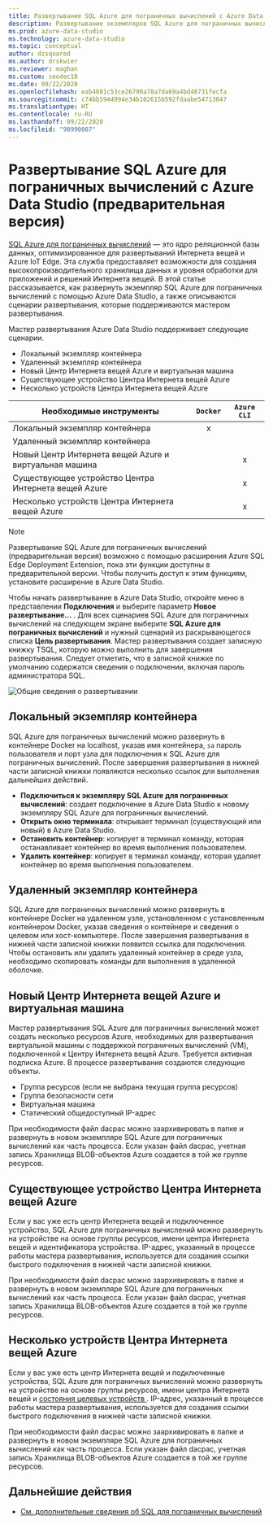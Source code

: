 ```yaml
---
title: Развертывание SQL Azure для пограничных вычислений с Azure Data Studio
description: Развертывание экземпляров SQL Azure для пограничных вычислений в Azure Data Studio
ms.prod: azure-data-studio
ms.technology: azure-data-studio
ms.topic: conceptual
author: dzsquared
ms.author: drskwier
ms.reviewer: maghan
ms.custom: seodec18
ms.date: 09/22/2020
ms.openlocfilehash: eab4881c53ce26790a78a7da69a4bd48731fecfa
ms.sourcegitcommit: c74bb5944994e34b102615b592fdaabe54713047
ms.translationtype: HT
ms.contentlocale: ru-RU
ms.lasthandoff: 09/22/2020
ms.locfileid: "90990007"
---
```

# <a name="deploy-azure-sql-edge-with-azure-data-studio-preview"></a>Развертывание SQL Azure для пограничных вычислений с Azure Data Studio (предварительная версия)

[SQL Azure для пограничных вычислений](https://docs.microsoft.com/azure/azure-sql-edge/overview) — это ядро реляционной базы данных, оптимизированное для развертываний Интернета вещей и Azure IoT Edge. Эта служба предоставляет возможности для создания высокопроизводительного хранилища данных и уровня обработки для приложений и решений Интернета вещей. В этой статье рассказывается, как развернуть экземпляр SQL Azure для пограничных вычислений с помощью Azure Data Studio, а также описываются сценарии развертывания, которые поддерживаются мастером развертывания.  

Мастер развертывания Azure Data Studio поддерживает следующие сценарии.

- Локальный экземпляр контейнера
- Удаленный экземпляр контейнера
- Новый Центр Интернета вещей Azure и виртуальная машина
- Существующее устройство Центра Интернета вещей Azure
- Несколько устройств Центра Интернета вещей Azure

| Необходимые инструменты | `Docker` | `Azure CLI` |
| ------------- | :---: | :---: |
| Локальный экземпляр контейнера | x | |
| Удаленный экземпляр контейнера | | |
| Новый Центр Интернета вещей Azure и виртуальная машина | | x |
| Существующее устройство Центра Интернета вещей Azure |  | x |
| Несколько устройств Центра Интернета вещей Azure |   |  x |

> [!NOTE]
> Развертывание SQL Azure для пограничных вычислений (предварительная версия) возможно с помощью расширения Azure SQL Edge Deployment Extension, пока эти функции доступны в предварительной версии. Чтобы получить доступ к этим функциям, установите расширение в Azure Data Studio.

Чтобы начать развертывание в Azure Data Studio, откройте меню в представлении **Подключения** и выберите параметр **Новое развертывание...** .  Для всех сценариев SQL Azure для пограничных вычислений на следующем экране выберите **SQL Azure для пограничных вычислений** и нужный сценарий из раскрывающегося списка **Цель развертывания**. Мастер развертывания создает записную книжку TSQL, которую можно выполнить для завершения развертывания. Следует отметить, что в записной книжке по умолчанию содержатся сведения о подключении, включая пароль администратора SQL.

![Общие сведения о развертывании](media/deploy-azure-sql-edge/deploy-overview.png)

## <a name="local-container-instance"></a>Локальный экземпляр контейнера

SQL Azure для пограничных вычислений можно развернуть в контейнере Docker на localhost, указав имя контейнера, `sa` пароль пользователя и порт узла для подключения к SQL Azure для пограничных вычислений.  После завершения развертывания в нижней части записной книжки появляются несколько ссылок для выполнения дальнейших действий.

- **Подключиться к экземпляру SQL Azure для пограничных вычислений**: создает подключение в Azure Data Studio к новому экземпляру SQL Azure для пограничных вычислений.
- **Открыть окно терминала**: открывает терминал (существующий или новый) в Azure Data Studio.
- **Остановить контейнер**: копирует в терминал команду, которая останавливает контейнер во время выполнения пользователем.
- **Удалить контейнер**: копирует в терминал команду, которая удаляет контейнер во время выполнения пользователем.

## <a name="remote-container-instance"></a>Удаленный экземпляр контейнера

SQL Azure для пограничных вычислений можно развернуть в контейнере Docker на удаленном узле, установленном с установленным контейнером Docker, указав сведения о контейнере и сведения о целевом или хост-компьютере.  После завершения развертывания в нижней части записной книжки появится ссылка для подключения.  Чтобы остановить или удалить удаленный контейнер в среде узла, необходимо скопировать команды для выполнения в удаленной оболочке.

## <a name="new-azure-iot-hub-and-vm"></a>Новый Центр Интернета вещей Azure и виртуальная машина

Мастер развертывания SQL Azure для пограничных вычислений может создать несколько ресурсов Azure, необходимых для развертывания виртуальной машины с поддержкой пограничных вычислений (VM), подключенной к Центру Интернета вещей Azure. Требуется активная подписка Azure. В процессе развертывания создаются следующие объекты.

- Группа ресурсов (если не выбрана текущая группа ресурсов)
- Группа безопасности сети
- Виртуальная машина
- Статический общедоступный IP-адрес

При необходимости файл dacpac можно заархивировать в папке и развернуть в новом экземпляре SQL Azure для пограничных вычислений как часть процесса.  Если указан файл dacpac, учетная запись Хранилища BLOB-объектов Azure создается в той же группе ресурсов.

## <a name="existing-device-of-an-azure-iot-hub"></a>Существующее устройство Центра Интернета вещей Azure

Если у вас уже есть центр Интернета вещей и подключенное устройство, SQL Azure для пограничных вычислений можно развернуть на устройстве на основе группы ресурсов, имени центра Интернета вещей и идентификатора устройства.
IP-адрес, указанный в процессе работы мастера развертывания, используется для создания ссылки быстрого подключения в нижней части записной книжки.

При необходимости файл dacpac можно заархивировать в папке и развернуть в новом экземпляре SQL Azure для пограничных вычислений как часть процесса.  Если указан файл dacpac, учетная запись Хранилища BLOB-объектов Azure создается в той же группе ресурсов.

## <a name="multiple-devices-of-an-azure-iot-hub"></a>Несколько устройств Центра Интернета вещей Azure

Если у вас уже есть центр Интернета вещей и подключенные устройства, SQL Azure для пограничных вычислений можно развернуть на устройстве на основе группы ресурсов, имени центра Интернета вещей и [состояния целевых устройств ](https://docs.microsoft.com/azure/iot-edge/module-deployment-monitoring#target-condition).
IP-адрес, указанный в процессе работы мастера развертывания, используется для создания ссылки быстрого подключения в нижней части записной книжки.

При необходимости файл dacpac можно заархивировать в папке и развернуть в новом экземпляре SQL Azure для пограничных вычислений как часть процесса.  Если указан файл dacpac, учетная запись Хранилища BLOB-объектов Azure создается в той же группе ресурсов.

## <a name="next-steps"></a>Дальнейшие действия

- [См. дополнительные сведения об SQL для пограничных вычислений](https://docs.microsoft.com/azure/azure-sql-edge/)